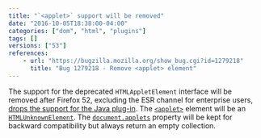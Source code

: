 ```yaml
---
title: "`<applet>` support will be removed"
date: "2016-10-05T18:38:00-04:00"
categories: ["dom", "html", "plugins"]
tags: []
versions: ["53"]
references:
    - url: "https://bugzilla.mozilla.org/show_bug.cgi?id=1279218"
      title: "Bug 1279218 - Remove <applet> element"
---
```

The support for the deprecated `HTMLAppletElement` interface will be removed after Firefox 52, excluding the ESR channel for enterprise users, [drops the support for the Java plug-in](https://www.fxsitecompat.com/en-CA/docs/2016/plug-in-support-has-been-dropped-other-than-flash/). The [`<applet>`](https://developer.mozilla.org/en-US/docs/Web/HTML/Element/applet) element will be an [`HTMLUnknownElement`](https://developer.mozilla.org/en-US/docs/Web/API/HTMLUnknownElement). The [`document.applets`](https://developer.mozilla.org/en-US/docs/Web/API/Document/applets) property will be kept for backward compatibility but always return an empty collection.
